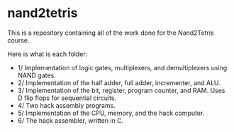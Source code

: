 # nand2tetris

This is a repository containing all of the work done for the Nand2Tetris course.

Here is what is each folder:

- 1/ Implementation of logic gates, multiplexers, and demultiplexers using NAND gates.
- 2/ Implementation of the half adder, full adder, incrementer, and ALU.
- 3/ Implementation of the bit, register, program counter, and RAM. Uses D flip flops for sequential circuits.
- 4/ Two hack assembly programs.
- 5/ Implementation of the CPU, memory, and the hack computer.
- 6/ The hack assembler, written in C.
